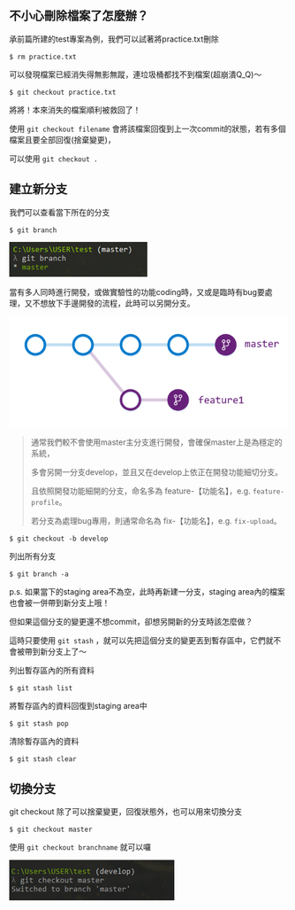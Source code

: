 ## 不小心刪除檔案了怎麼辦？

承前篇所建的test專案為例，我們可以試著將practice.txt刪除

```
$ rm practice.txt
```

可以發現檔案已經消失得無影無蹤，連垃圾桶都找不到檔案\(超崩潰Q\_Q\)～

```
$ git checkout practice.txt
```

將將！本來消失的檔案順利被救回了！

使用 `git checkout filename` 會將該檔案回復到上一次commit的狀態，若有多個檔案且要全部回復\(捨棄變更\)，

可以使用 `git checkout .`

## 建立新分支

我們可以查看當下所在的分支

```
$ git branch
```

![](/assets/11)

當有多人同時進行開發，或做實驗性的功能coding時，又或是臨時有bug要處理，又不想放下手邊開發的流程，此時可以另開分支。

![](/assets/12)

> 通常我們較不會使用master主分支進行開發，會確保master上是為穩定的系統，
>
> 多會另開一分支develop，並且又在develop上依正在開發功能細切分支。
>
> 且依照開發功能細開的分支，命名多為 feature-【功能名】，e.g. `feature-profile`。
>
> 若分支為處理bug專用，則通常命名為 fix-【功能名】，e.g. `fix-upload`。

```
$ git checkout -b develop
```

列出所有分支

```
$ git branch -a
```

p.s. 如果當下的staging area不為空，此時再新建一分支，staging area內的檔案也會被一併帶到新分支上哦！

但如果這個分支的變更還不想commit，卻想另開新的分支時該怎麼做？

這時只要使用 `git stash` ，就可以先把這個分支的變更丟到暫存區中，它們就不會被帶到新分支上了～

列出暫存區內的所有資料

```
$ git stash list
```

將暫存區內的資料回復到staging area中

```
$ git stash pop
```

清除暫存區內的資料

```
$ git stash clear
```

## 切換分支

git checkout 除了可以捨棄變更，回復狀態外，也可以用來切換分支

```
$ git checkout master
```

使用 `git checkout branchname` 就可以囉

![](/assets/14)


